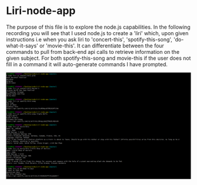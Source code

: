 # Liri-node-app

The purpose of this file is to explore the node.js capabilities. In the following recording you will see that I used node.js to create a 'liri' which, upon given instructions i.e when you ask liri to 'concert-this', 'spotify-this-song', 'do-what-it-says' or 'movie-this'. It can differentiate between the four commands to pull from back-end api calls to retrieve information on the given subject. For both spotify-this-song and movie-this if the user does not fill in a command it will auto-generate commands I have prompted.

![Screenshot image](screenshot.PNG)